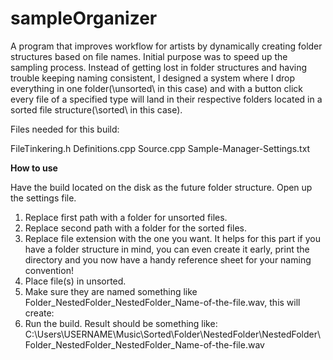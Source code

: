 # sampleOrganizer
A program that improves workflow for artists by dynamically creating folder structures based on file names.
Initial purpose was to speed up the sampling process. Instead of getting lost in folder structures and having trouble keeping naming consistent,
I designed a system where I drop everything in one folder(\unsorted\ in this case) and with a button click every file of a specified type
will land in their respective folders located in a sorted file structure(\sorted\ in this case).

Files needed for this build:

FileTinkering.h
Definitions.cpp
Source.cpp
Sample-Manager-Settings.txt

**How to use**

Have the build located on the disk as the future folder structure. Open up the settings file.
1. Replace first path with a folder for unsorted files.
2. Replace second path with a folder for the sorted files.
3. Replace file extension with the one you want.
It helps for this part if you have a folder structure in mind, you can even create it early, print the directory and you now have a 
handy reference sheet for your naming convention!
4. Place file(s) in unsorted.
5. Make sure they are named something like Folder_NestedFolder_NestedFolder_Name-of-the-file.wav, this will create:
6. Run the build. Result should be something like:
C:\Users\USERNAME\Music\Sorted\Folder\NestedFolder\NestedFolder\Folder_NestedFolder_NestedFolder_Name-of-the-file.wav
